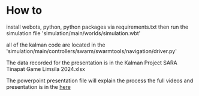 # How to 
install webots, python, python packages via requirements.txt then run the simulation file 'simulation/main/worlds/simulation.wbt'

all of the kalman code are located in the 'simulation/main/controllers/swarm/swarmtools/navigation/driver.py'

The data recorded for the presentation is in the Kalman Project SARA Tinapat Game Limsila 2024.xlsx


The powerpoint presentation file will explain the process
the full videos and presentation is in the [here](https://github.com/GameTL/kalman-filter-sara-project)
